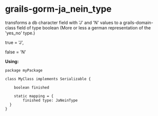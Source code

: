 # grails-gorm-ja_nein_type
transforms a db character field with 'J' and 'N' values to a grails-domain-class field of type boolean
(More or less a german representation of the 'yes_no' type.)

true = 'J',

false = 'N'

**Using:**

```
package myPackage

class MyClass implements Serializable {
	
	boolean finished
	
	static mapping = {
		finished type: JaNeinType
  }
}
```
